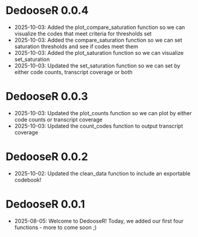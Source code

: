 # DedooseR 0.0.4
* 2025-10-03: Added the plot_compare_saturation function so we can visualize the codes that meet criteria for thresholds set
* 2025-10-03: Added the compare_saturation function so we can set saturation thresholds and see if codes meet them
* 2025-10-03: Added the plot_saturation function so we can visualize set_saturation
* 2025-10-03: Updated the set_saturation function so we can set by either code counts, transcript coverage or both

# DedooseR 0.0.3
* 2025-10-03: Updated the plot_counts function so we can plot by either code counts or transcript coverage
* 2025-10-03: Updated the count_codes function to output transcript coverage

# DedooseR 0.0.2
* 2025-10-02: Updated the clean_data function to include an exportable codebook!

# DedooseR 0.0.1

* 2025-08-05: Welcome to DedooseR! Today, we added our first four functions - more to come soon ;) 


